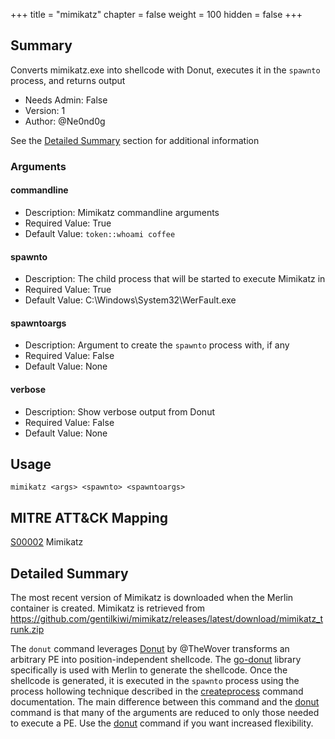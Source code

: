 +++
title = "mimikatz"
chapter = false
weight = 100
hidden = false
+++

## Summary

Converts mimikatz.exe into shellcode with Donut, executes it in the `spawnto` process, and returns output

- Needs Admin: False  
- Version: 1  
- Author: @Ne0nd0g

See the [Detailed Summary](#detailed-summary) section for additional information

### Arguments

#### commandline

- Description: Mimikatz commandline arguments
- Required Value: True
- Default Value: `token::whoami coffee`

#### spawnto

- Description: The child process that will be started to execute Mimikatz in
- Required Value: True
- Default Value: C:\Windows\System32\WerFault.exe

#### spawntoargs

- Description: Argument to create the `spawnto` process with, if any
- Required Value: False
- Default Value: None

#### verbose

- Description: Show verbose output from Donut
- Required Value: False
- Default Value: None

## Usage

```
mimikatz <args> <spawnto> <spawntoargs>
```

## MITRE ATT&CK Mapping

[S00002](https://attack.mitre.org/software/S0002/) Mimikatz

## Detailed Summary

The most recent version of Mimikatz is downloaded when the Merlin container is created.
Mimikatz is retrieved from <https://github.com/gentilkiwi/mimikatz/releases/latest/download/mimikatz_trunk.zip>

The `donut` command leverages [Donut](https://github.com/TheWover/donut) by @TheWover transforms an arbitrary PE
into position-independent shellcode.
The [go-donut](https://github.com/Binject/go-donut) library specifically is used with Merlin to generate the shellcode.
Once the shellcode is generated, it is executed in the `spawnto` process using the process hollowing technique described
in the [createprocess](./../createprocess) command documentation. The main difference between this command and the
[donut](./../donut) command is that many of the arguments are reduced to only those needed to execute a PE.
Use the [donut](./../donut) command if you want increased flexibility.

